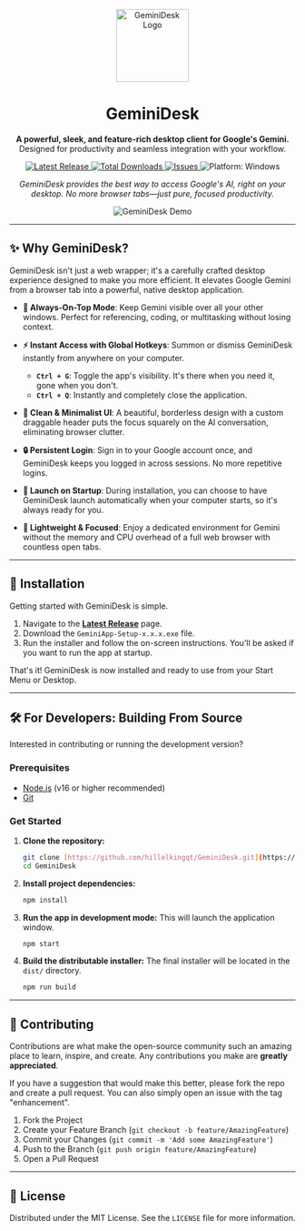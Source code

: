<p align="center">
  <img src="https://raw.githubusercontent.com/hillelkingqt/GeminiDesk/main/icon.ico" alt="GeminiDesk Logo" width="128">
</p>

<h1 align="center">GeminiDesk</h1>

<p align="center">
  <strong>A powerful, sleek, and feature-rich desktop client for Google's Gemini.</strong>
  <br />
  Designed for productivity and seamless integration with your workflow.
</p>

<p align="center">
    <a href="https://github.com/hillelkingqt/GeminiDesk/releases/latest">
    <img src="https://img.shields.io/github/v/release/hillelkingqt/GeminiDesk?style=for-the-badge&logo=github&label=Latest%20Release" alt="Latest Release">
  </a>
  <a href="https://github.com/hillelkingqt/GeminiDesk/releases">
    <img src="https://img.shields.io/github/downloads/hillelkingqt/GeminiDesk/total?style=for-the-badge&logo=github" alt="Total Downloads">
  </a>
    <a href="https://github.com/hillelkingqt/GeminiDesk/issues">
    <img src="https://img.shields.io/github/issues/hillelkingqt/GeminiDesk?style=for-the-badge&logo=github" alt="Issues">
  </a>
  <img src="https://img.shields.io/badge/platform-Windows-0078D6?style=for-the-badge&logo=windows" alt="Platform: Windows">
</p>

<p align="center">
  <em>GeminiDesk provides the best way to access Google's AI, right on your desktop. No more browser tabs—just pure, focused productivity.</em>
</p>

<p align="center">
  <img src="https://i.imgur.com/your-gif-url.gif" alt="GeminiDesk Demo">
</p>

---

## ✨ Why GeminiDesk?

GeminiDesk isn't just a web wrapper; it's a carefully crafted desktop experience designed to make you more efficient. It elevates Google Gemini from a browser tab into a powerful, native desktop application.

* **📌 Always-On-Top Mode**: Keep Gemini visible over all your other windows. Perfect for referencing, coding, or multitasking without losing context.

* **⚡ Instant Access with Global Hotkeys**: Summon or dismiss GeminiDesk instantly from anywhere on your computer.
    * **`Ctrl + G`**: Toggle the app's visibility. It's there when you need it, gone when you don't.
    * **`Ctrl + Q`**: Instantly and completely close the application.

* **🎨 Clean & Minimalist UI**: A beautiful, borderless design with a custom draggable header puts the focus squarely on the AI conversation, eliminating browser clutter.

* **🔒 Persistent Login**: Sign in to your Google account once, and GeminiDesk keeps you logged in across sessions. No more repetitive logins.

* **🚀 Launch on Startup**: During installation, you can choose to have GeminiDesk launch automatically when your computer starts, so it's always ready for you.

* **💼 Lightweight & Focused**: Enjoy a dedicated environment for Gemini without the memory and CPU overhead of a full web browser with countless open tabs.

---

## 💾 Installation

Getting started with GeminiDesk is simple.

1.  Navigate to the [**Latest Release**](https://github.com/hillelkingqt/GeminiDesk/releases/latest) page.
2.  Download the `GeminiApp-Setup-x.x.x.exe` file.
3.  Run the installer and follow the on-screen instructions. You'll be asked if you want to run the app at startup.

That's it! GeminiDesk is now installed and ready to use from your Start Menu or Desktop.

---

## 🛠️ For Developers: Building From Source

Interested in contributing or running the development version?

### Prerequisites
* [Node.js](https://nodejs.org/) (v16 or higher recommended)
* [Git](https://git-scm.com/)

### Get Started

1.  **Clone the repository:**
    ```sh
    git clone [https://github.com/hillelkingqt/GeminiDesk.git](https://github.com/hillelkingqt/GeminiDesk.git)
    cd GeminiDesk
    ```

2.  **Install project dependencies:**
    ```sh
    npm install
    ```

3.  **Run the app in development mode:**
    This will launch the application window.
    ```sh
    npm start
    ```

4.  **Build the distributable installer:**
    The final installer will be located in the `dist/` directory.
    ```sh
    npm run build
    ```

---

## 🤝 Contributing

Contributions are what make the open-source community such an amazing place to learn, inspire, and create. Any contributions you make are **greatly appreciated**.

If you have a suggestion that would make this better, please fork the repo and create a pull request. You can also simply open an issue with the tag "enhancement".

1.  Fork the Project
2.  Create your Feature Branch (`git checkout -b feature/AmazingFeature`)
3.  Commit your Changes (`git commit -m 'Add some AmazingFeature'`)
4.  Push to the Branch (`git push origin feature/AmazingFeature`)
5.  Open a Pull Request

---

## 📜 License

Distributed under the MIT License. See the `LICENSE` file for more information.
